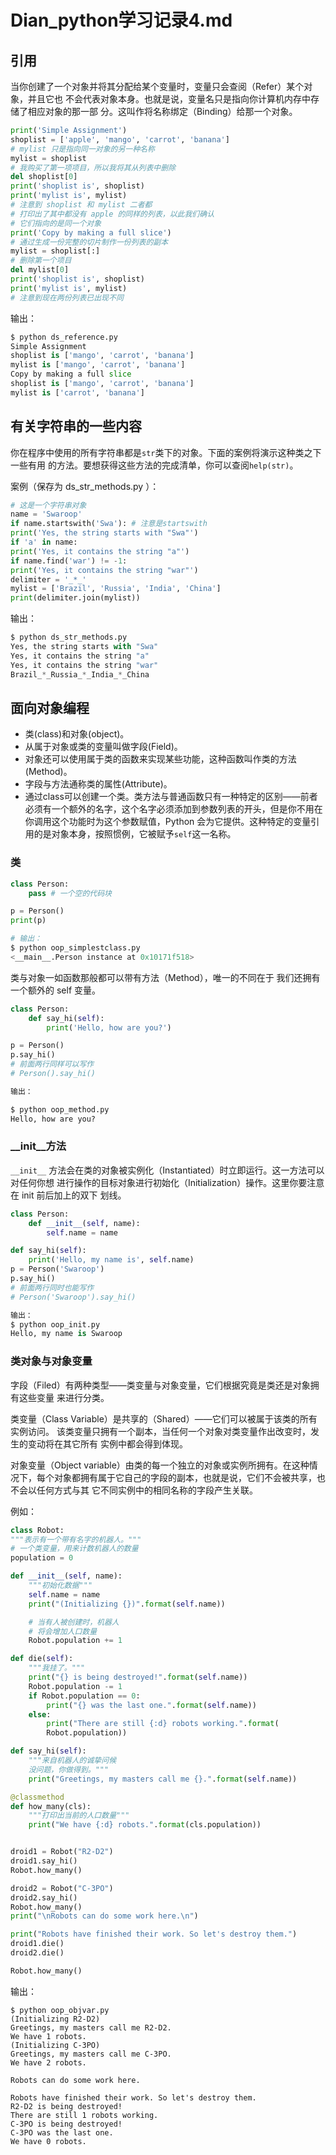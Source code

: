 # Dian_python学习记录4.md

## 引用

当你创建了一个对象并将其分配给某个变量时，变量只会查阅（Refer）某个对象，并且它也
不会代表对象本身。也就是说，变量名只是指向你计算机内存中存储了相应对象的那一部
分。这叫作将名称绑定（Binding）给那一个对象。

```py
print('Simple Assignment')
shoplist = ['apple', 'mango', 'carrot', 'banana']
# mylist 只是指向同一对象的另一种名称
mylist = shoplist
# 我购买了第一项项目，所以我将其从列表中删除
del shoplist[0]
print('shoplist is', shoplist)
print('mylist is', mylist)
# 注意到 shoplist 和 mylist 二者都
# 打印出了其中都没有 apple 的同样的列表，以此我们确认
# 它们指向的是同一个对象
print('Copy by making a full slice')
# 通过生成一份完整的切片制作一份列表的副本
mylist = shoplist[:]
# 删除第一个项目
del mylist[0]
print('shoplist is', shoplist)
print('mylist is', mylist)
# 注意到现在两份列表已出现不同
```

输出：

```py
$ python ds_reference.py
Simple Assignment
shoplist is ['mango', 'carrot', 'banana']
mylist is ['mango', 'carrot', 'banana']
Copy by making a full slice
shoplist is ['mango', 'carrot', 'banana']
mylist is ['carrot', 'banana']
```

## 有关字符串的一些内容

你在程序中使用的所有字符串都是`str`类下的对象。下面的案例将演示这种类之下一些有用
的方法。要想获得这些方法的完成清单，你可以查阅`help(str)`。

案例（保存为  ds_str_methods.py  ）：

```py
# 这是一个字符串对象
name = 'Swaroop'
if name.startswith('Swa'): # 注意是startswith
print('Yes, the string starts with "Swa"')
if 'a' in name:
print('Yes, it contains the string "a"')
if name.find('war') != -1:
print('Yes, it contains the string "war"')
delimiter = '_*_'
mylist = ['Brazil', 'Russia', 'India', 'China']
print(delimiter.join(mylist))
```

输出：

```py
$ python ds_str_methods.py
Yes, the string starts with "Swa"
Yes, it contains the string "a"
Yes, it contains the string "war"
Brazil_*_Russia_*_India_*_China
```

## 面向对象编程

* 类(class)和对象(object)。
* 从属于对象或类的变量叫做字段(Field)。
* 对象还可以使用属于类的函数来实现某些功能，这种函数叫作类的方法(Method)。
* 字段与方法通称类的属性(Attribute)。
* 通过class可以创建一个类。类方法与普通函数只有一种特定的区别——前者必须有一个额外的名字，这个名字必须添加到参数列表的开头，但是你不用在你调用这个功能时为这个参数赋值，Python 会为它提供。这种特定的变量引用的是对象本身，按照惯例，它被赋予`self`这一名称。

### 类

```py
class Person:
    pass # 一个空的代码块

p = Person()
print(p)

# 输出：
$ python oop_simplestclass.py
<__main__.Person instance at 0x10171f518>
```

类与对象一如函数那般都可以带有方法（Method），唯一的不同在于
我们还拥有一个额外的  self  变量。

```py
class Person:
    def say_hi(self):
        print('Hello, how are you?')

p = Person()
p.say_hi()
# 前面两行同样可以写作
# Person().say_hi()

输出：

$ python oop_method.py
Hello, how are you?
```

### __init__方法

`__init__` 方法会在类的对象被实例化（Instantiated）时立即运行。这一方法可以对任何你想
进行操作的目标对象进行初始化（Initialization）操作。这里你要注意在 init 前后加上的双下
划线。

```py
class Person:
    def __init__(self, name):
        self.name = name

def say_hi(self):
    print('Hello, my name is', self.name)
p = Person('Swaroop')
p.say_hi()
# 前面两行同时也能写作
# Person('Swaroop').say_hi()

输出：
$ python oop_init.py
Hello, my name is Swaroop
```

### 类对象与对象变量

字段（Filed）有两种类型——类变量与对象变量，它们根据究竟是类还是对象拥有这些变量
来进行分类。

类变量（Class Variable）是共享的（Shared）——它们可以被属于该类的所有实例访问。
该类变量只拥有一个副本，当任何一个对象对类变量作出改变时，发生的变动将在其它所有
实例中都会得到体现。

对象变量（Object variable）由类的每一个独立的对象或实例所拥有。在这种情况下，每个对象都拥有属于它自己的字段的副本，也就是说，它们不会被共享，也不会以任何方式与其
它不同实例中的相同名称的字段产生关联。

例如：

```py
class Robot:
"""表示有一个带有名字的机器人。"""
# 一个类变量，用来计数机器人的数量
population = 0

def __init__(self, name):
    """初始化数据"""
    self.name = name
    print("(Initializing {})".format(self.name))

    # 当有人被创建时，机器人
    # 将会增加人口数量
    Robot.population += 1

def die(self):
    """我挂了。"""
    print("{} is being destroyed!".format(self.name))
    Robot.population -= 1
    if Robot.population == 0:
        print("{} was the last one.".format(self.name))
    else:
        print("There are still {:d} robots working.".format(
        Robot.population))

def say_hi(self):
    """来自机器人的诚挚问候
    没问题，你做得到。"""
    print("Greetings, my masters call me {}.".format(self.name))

@classmethod
def how_many(cls):
    """打印出当前的人口数量"""
    print("We have {:d} robots.".format(cls.population))


droid1 = Robot("R2-D2")
droid1.say_hi()
Robot.how_many()

droid2 = Robot("C-3PO")
droid2.say_hi()
Robot.how_many()
print("\nRobots can do some work here.\n")

print("Robots have finished their work. So let's destroy them.")
droid1.die()
droid2.die()

Robot.how_many()
```

输出：

```blank
$ python oop_objvar.py
(Initializing R2-D2)
Greetings, my masters call me R2-D2.
We have 1 robots.
(Initializing C-3PO)
Greetings, my masters call me C-3PO.
We have 2 robots.

Robots can do some work here.

Robots have finished their work. So let's destroy them.
R2-D2 is being destroyed!
There are still 1 robots working.
C-3PO is being destroyed!
C-3PO was the last one.
We have 0 robots.
```